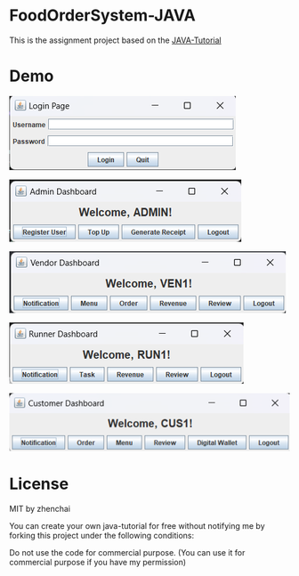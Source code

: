 # FoodOrderSystem-JAVA

This is the assignment project based on the [JAVA-Tutorial](https://github.com/zhenchai00/java-tutorial)

# Demo

![login](/demo/login.png)

![admin dashboard](/demo/admindashboard.png)

![vendor dashboard](/demo/vendordashboard.png)

![runner dashboard](/demo/runnerdashboard.png)

![customer dashboard](/demo/customerdashboard.png)

# License

MIT by zhenchai

You can create your own java-tutorial for free without notifying me by forking this project under the following conditions:

Do not use the code for commercial purpose. (You can use it for commercial purpose if you have my permission)
